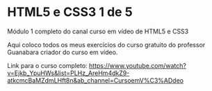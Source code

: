 # HTML5 e CSS3 1 de 5
Módulo 1 completo do canal curso em vídeo de HTML5 e CSS3

Aqui coloco todos os meus exercícios do curso gratuito do professor Guanabara criador do curso em vídeo.

Link para o curso completo:
https://www.youtube.com/watch?v=Ejkb_YpuHWs&list=PLHz_AreHm4dkZ9-atkcmcBaMZdmLHft8n&ab_channel=CursoemV%C3%ADdeo
